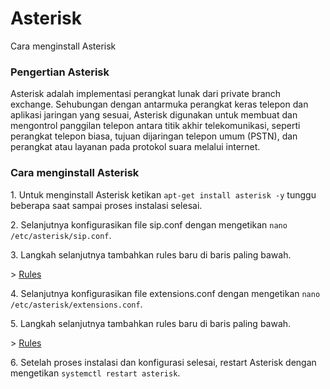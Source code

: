 # Asterisk
Cara menginstall Asterisk
<h3>Pengertian Asterisk</h3>
<p>Asterisk adalah implementasi perangkat lunak dari private branch exchange. Sehubungan dengan antarmuka perangkat keras telepon dan aplikasi jaringan yang sesuai, Asterisk digunakan untuk membuat dan mengontrol panggilan telepon antara titik akhir telekomunikasi, seperti perangkat telepon biasa, tujuan dijaringan telepon umum (PSTN), dan perangkat atau layanan pada protokol suara melalui internet.</p>
<h3>Cara menginstall Asterisk</h3>
<p>1. Untuk menginstall Asterisk ketikan <code>apt-get install asterisk -y</code> tunggu beberapa saat sampai proses instalasi selesai.</p>
<p>2. Selanjutnya konfigurasikan file sip.conf dengan mengetikan <code>nano /etc/asterisk/sip.conf</code>.</p>
<p>3. Langkah selanjutnya tambahkan rules baru di baris paling bawah.</p>
<p>> <a href="https://github.com/sikunyuk64/asterisk/blob/main/sip.conf">Rules</a></p>
<p>4. Selanjutnya konfigurasikan file extensions.conf dengan mengetikan <code>nano /etc/asterisk/extensions.conf</code>.</p>
<p>5. Langkah selanjutnya tambahkan rules baru di baris paling bawah.</p>
<p>> <a href="https://github.com/sikunyuk64/asterisk/blob/main/extensions.conf">Rules</a></p>
<p>6. Setelah proses instalasi dan konfigurasi selesai, restart Asterisk dengan mengetikan <code>systemctl restart asterisk</code>.</p>
